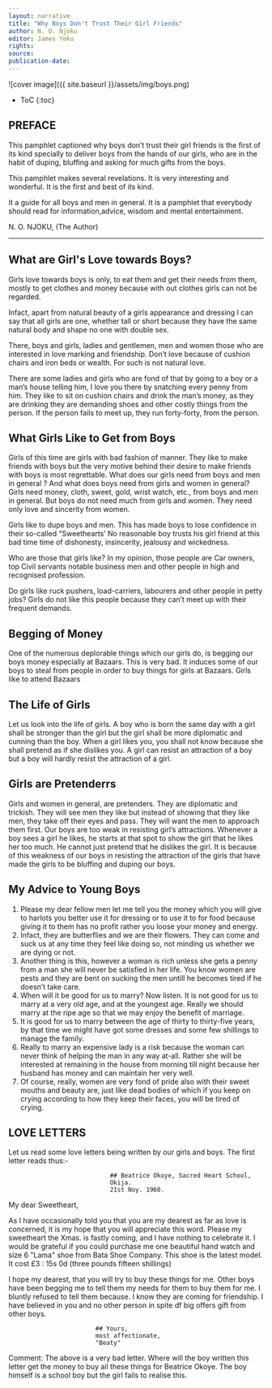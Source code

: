 ```yaml
---
layout: narrative
title: "Why Boys Don't Trust Their Girl Friends"
author: N. O. Njoku
editor: James Yeku
rights: 
source:
publication-date:
---
```



![cover image]({{ site.baseurl }}/assets/img/boys.png)

* ToC
{:toc}

## PREFACE


This pamphlet captioned why boys don’t trust their girl friends is the first of its kind specially to deliver boys from the hands of our girls, who are in the habit of duping, bluffing and asking for much gifts from the boys.  

This pamphlet makes several revelations. It is very interesting and wonderful. It is the first and best of its kind. 

It a guide for all boys and men in general. It is a pamphlet that everybody should read for information,advice, wisdom and mental entertainment.
 
N. O. NJOKU, 
(The Author)

----
                        
## What are Girl's Love towards Boys? 

Girls love towards boys is only, to eat them and get their needs from them, mostly to get clothes 
and money because with out clothes girls can not be regarded.

Infact, apart from natural beauty of a girls appearance and dressing I can say that all girls are 
one, whether tall or short because they have the same natural body and shape no one with double sex.

There, boys and girls, ladies and gentlemen, men and women those who are interested in 
love marking and friendship. Don’t love because of cushion chairs and iron beds or wealth. 
For such is not natural love.

There are some ladies and girls who are fond of that by going to a boy or a man’s house 
telling him, I love you there by snatching every penny from him. They like to sit on cushion chairs 
and drink the man’s money, as they are drinking they are demanding shoes and other costly things from 
the person. If the person fails to meet up, they 
run forty-forty, from the person.


## What Girls Like to Get from Boys 

Girls of this time are girls with bad fashion of manner. They like to make friends with boys but the very motive behind their desire to make friends with boys is most regrettable. What does our girls need from boys and men in general ? And what does boys need from girls and women in general? Girls need money, cloth, sweet, gold, wrist watch, etc., from boys and men in general. But boys do not need much from girls and women. They need only love and sincerity from women.

Girls like to dupe boys and men. This has made boys to lose confidence in their so-called “Sweethearts’ No reasonable boy trusts his girl friend at this bad time time of dishonesty, insincerity, jealousy and wickedness.

Who are those that girls like? In my opinion, those people are Car owners, top Civil servants notable business men and other people in high and recognised profession.

Do girls like ruck pushers, load-carriers, labourers and other people in petty jobs? Girls do not like this people because they can’t meet up with their frequent demands.


## Begging of Money

One of the numerous deplorable things which our girls do, is begging our boys money especially at Bazaars. This is very bad. It induces some of our boys to steal from people in order to buy things for girls at Bazaars. Girls like to attend Bazaars


## The Life of Girls
Let us look into the life of girls. A boy who is born the same day with a girl shall be stronger than the girl but the girl shall be more diplomatic and cunning than the boy. When a girl likes you, you shall not know because she shall pretend as if she dislikes you. 
A girl can resist an attraction of a boy but a boy will hardly resist the attraction of a girl.


## Girls are Pretenderrs 

Girls and women in general, are pretenders. They are diplomatic and trickish. They will see men they like but instead of showing that they like men, they take off their eyes and pass. They will want the men to approach them first. Our boys are too weak in resisting girl’s attractions. Whenever a boy sees a girl he likes, he starts at that spot to show the girl that he likes her too much. He cannot just pretend that he dislikes the girl. It is because of this weakness of our boys in resisting the attraction of the girls that have made the girls to be bluffing and duping our boys.


## My Advice to Young Boys  

1.	Please my dear fellow men let me tell you the money which you will give to harlots you better use it for dressing or to use it to for food because giving it to them has no profit rather you loose your money and energy.
2.	Infact, they are butterflies and we are their flowers. They can come and suck us at any time they feel like doing so, not minding us whether we are dying or not.
3.	Another thing is this, however a woman is rich unless she gets a penny from a man she will never be satisfied in her life. You know women are pests and they are bent on sucking the men untill he becomes tired if he doesn’t take care.
4.	When will it be good for us to marry? Now listen. It is not good for us to marry at a very old age, and at the youngest age. Really we should marry at the ripe age so that we may enjoy the benefit of marriage.
5.	It is good for us to marry between the age of thirty to thirty-five years, by that time we might have got some dresses and some few shillings to manage the family.
6.	Really to marry an expensive lady is a risk because the woman can never think of helping the man in any way at-all. Rather she will be interested at remaining in the house from morning till night because her husband has money and can maintain her very well.
7.	Of course, really, women are very fond of pride also with their sweet mouths and beauty are, just like dead bodies of which if you keep on crying according to how they keep their faces, you will be tired of crying.


## LOVE LETTERS

Let us read some love letters being written by our girls and boys. The first letter reads thus:-
											                                                         
                                ## Beatrice Okoye, Sacred Heart School, 
								Okija.
								21st Noy. 1960.

															              
My dear Sweetheart,

As I have occasionally told you that you are my dearest as far as love is concerned, it is my hope that you will appreciate this word.
Please my sweetheart the Xmas. is fastly coming, and I have nothing to celebrate it. I would be grateful if you could purchase me one beautiful hand watch and size 6 "Lama" shoe from Bata Shoe Company. This shoe is the latest model. It cost £3 : 15s 0d (three pounds fifteen shillings)

I hope my dearest, that you will try to buy these things for me. Other boys have been begging me to tell them my needs for them to buy them for me. I bluntly refused to tell them because. I know they are coming for friendship. I have believed in you and no other person in spite df big offers gift from other boys.

							## Yours, 
							most affectionate,
							"Beaty"
                                                                        													

Comment: The above is a very bad letter. Where will the boy written this letter get the money to buy ail these things for Beatrice Okoye. The boy himself is a school boy but the girl fails to realise this.
